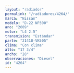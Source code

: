```yaml
---
layout: "radiador"
permalink: "/radiadores/4264/"
marca: "Nissan"
modelo: "D-22 NP300"
ano: "2009"
motor: "L4 2.5"
transmision: "Estándar"
parte: "21410-VK505"
clima: "Con clima"
alto: "17 3/4"
ancho: "28"
observaciones: "Diesel"
id: "4264"
---
```


